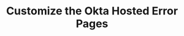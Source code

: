 ---
title: Customize the Okta Hosted Error Pages
excerpt: Learn how to customize the Okta hosted error pages to fit your brand.
layout: Guides
sections: 
 - overview
 - edit-the-error-page
 - use-macros
 - customization-examples
 - next-steps
---